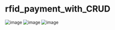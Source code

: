 # rfid_payment_with_CRUD

![image](https://user-images.githubusercontent.com/94032876/145502043-2dbd0083-10ad-4ac0-9919-c89002c772c7.png)
![image](https://user-images.githubusercontent.com/94032876/145502074-3a35bece-747e-4793-90f3-877266f3d07d.png)
![image](https://user-images.githubusercontent.com/94032876/145502150-5b3929d1-7418-43fd-bbc1-b845493b5ead.png)
